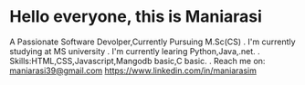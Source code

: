 # Hello everyone, this is Maniarasi
A Passionate Software Devolper,Currently Pursuing M.Sc(CS)
 . I'm currently studying at MS university
 . I'm currently learing Python,Java,.net.
 . Skills:HTML,CSS,Javascript,Mangodb basic,C basic.
 . Reach me on: maniarasi39@gmail.com
 https://www.linkedin.com/in/maniarasim

